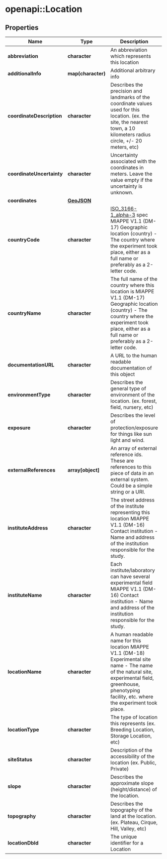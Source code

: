 # openapi::Location

## Properties
Name | Type | Description | Notes
------------ | ------------- | ------------- | -------------
**abbreviation** | **character** | An abbreviation which represents this location | [optional] 
**additionalInfo** | **map(character)** | Additional arbitrary info | [optional] 
**coordinateDescription** | **character** | Describes the precision and landmarks of the coordinate values used for this location. (ex. the site, the nearest town, a 10 kilometers radius circle, +/- 20 meters, etc) | [optional] 
**coordinateUncertainty** | **character** | Uncertainty associated with the coordinates in meters. Leave the value empty if the uncertainty is unknown. | [optional] 
**coordinates** | [**GeoJSON**](geoJSON.md) |  | [optional] 
**countryCode** | **character** |  [ISO_3166-1_alpha-3](https://en.wikipedia.org/wiki/ISO_3166-1_alpha-3) spec MIAPPE V1.1 (DM-17) Geographic location (country) - The country where the experiment took place, either as a full name or preferably as a 2-letter code. | [optional] 
**countryName** | **character** | The full name of the country where this location is  MIAPPE V1.1 (DM-17) Geographic location (country) - The country where the experiment took place, either as a full name or preferably as a 2-letter code. | [optional] 
**documentationURL** | **character** | A URL to the human readable documentation of this object | [optional] 
**environmentType** | **character** | Describes the general type of environment of the location. (ex. forest, field, nursery, etc) | [optional] 
**exposure** | **character** | Describes the level of protection/exposure for things like sun light and wind. | [optional] 
**externalReferences** | **array[object]** | An array of external reference ids. These are references to this piece of data in an external system. Could be a simple string or a URI. | [optional] 
**instituteAddress** | **character** | The street address of the institute representing this location  MIAPPE V1.1 (DM-16) Contact institution - Name and address of the institution responsible for the study. | [optional] 
**instituteName** | **character** | Each institute/laboratory can have several experimental field  MIAPPE V1.1 (DM-16) Contact institution - Name and address of the institution responsible for the study. | [optional] 
**locationName** | **character** | A human readable name for this location  MIAPPE V1.1 (DM-18) Experimental site name - The name of the natural site, experimental field, greenhouse, phenotyping facility, etc. where the experiment took place. | [optional] 
**locationType** | **character** | The type of location this represents (ex. Breeding Location, Storage Location, etc) | [optional] 
**siteStatus** | **character** | Description of the accessibility of the location (ex. Public, Private) | [optional] 
**slope** | **character** | Describes the approximate slope (height/distance) of the location. | [optional] 
**topography** | **character** | Describes the topography of the land at the location. (ex. Plateau, Cirque, Hill, Valley, etc) | [optional] 
**locationDbId** | **character** | The unique identifier for a Location | [optional] 


